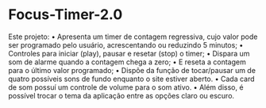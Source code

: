 # Focus-Timer-2.0

Este projeto:
•	Apresenta um timer de contagem regressiva, cujo valor pode ser programado pelo usuário, acrescentando ou reduzindo 5 minutos;
•	Controles para iniciar (play), pausar e resetar (stop) o timer;
•	Dispara um som de alarme quando a contagem chega a zero;
•	E reseta a contagem para o último valor programado;
•	Dispõe da função de tocar/pausar um de quatro possíveis sons de fundo enquanto o site estiver aberto.
•	Cada card de som possuí um controle de volume para o som ativo.
•	Além disso, é possível trocar o tema da aplicação entre as opções claro ou escuro.
